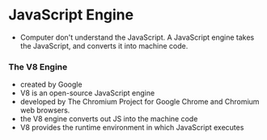 # JavaScript Engine

- Computer don't understand the JavaScript. A JavaScript engine takes the JavaScript, and converts it into machine code.

### The V8 Engine

- created by Google
- V8 is an open-source JavaScript engine
- developed by The Chromium Project for Google Chrome and Chromium web browsers.
- the V8 engine converts out JS into the machine code
- V8 provides the runtime environment in which JavaScript executes
